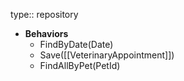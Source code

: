 type:: repository

- **Behaviors**
	- FindByDate(Date)
	- Save([[VeterinaryAppointment]])
	- FindAllByPet(PetId)